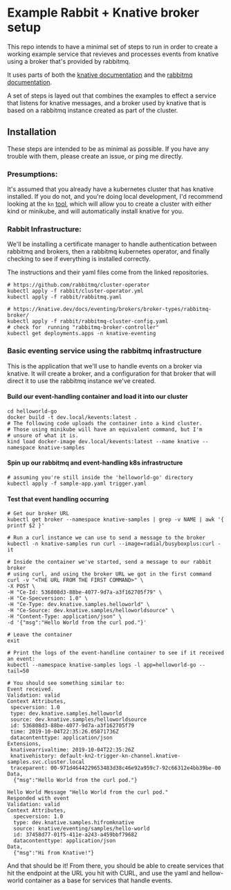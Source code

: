 # Example Rabbit + Knative broker setup

This repo intends to have a minimal set of steps to run in order to create a
working example service that revieves and processes events from knative using
a broker that's provided by rabbitmq.

It uses parts of both the [knative documentation](git@github.com:knative/docs.git)
and the [rabbitmq documentation](https://github.com/rabbitmq/cluster-operator).

A set of steps is layed out that combines the examples to effect a service
that listens for knative messages, and a broker used by knative that is
based on a rabbitmq instance created as part of the cluster.

## Installation

These steps are intended to be as minimal as possible. If you have any trouble
with them, please create an issue, or ping me directly.

### Presumptions:

It's assumed that you already have a kubernetes cluster that has knative
installed. If you do not, and you're doing local development, I'd recommend
looking at the `kn` [tool](https://github.com/knative-sandbox/kn-plugin-quickstart),
which will allow you to create a cluster with either kind or minikube, and will
automatically install knative for you.

### Rabbit Infrastructure:

We'll be installing a certificate manager to handle authentication between rabbitmq
and brokers, then a rabbitmq kubernetes operator, and finally checking to see
if everything is installed correctly. 

The instructions and their yaml files come from the linked repositories.

    # https://github.com/rabbitmq/cluster-operator
    kubectl apply -f rabbit/cluster-operator.yml
    kubectl apply -f rabbit/rabbitmq.yaml

    # https://knative.dev/docs/eventing/brokers/broker-types/rabbitmq-broker/
    kubectl apply -f rabbit/rabbitmq-cluster-config.yaml
    # check for  running "rabbitmq-broker-controller"
    kubectl get deployments.apps -n knative-eventing

### Basic eventing service using the rabbitmq infrastructure

This is the application that we'll use to handle events on a broker via
knative. It will create a broker, and a configuration for that broker
that will direct it to use the rabbitmq instance we've created.

#### Build our event-handling container and load it into our cluster

    cd helloworld-go
    docker build -t dev.local/kevents:latest .
    # The following code uploads the container into a kind cluster.
    # Those using minikube will have an equivalent command, but I'm
    # unsure of what it is.
    kind load docker-image dev.local/kevents:latest --name knative --namespace knative-samples

#### Spin up our rabbitmq and event-handling k8s infrastructure

    # assuming you're still inside the 'helloworld-go' directory 
    kubectl apply -f sample-app.yaml trigger.yaml

#### Test that event handling occurring

    # Get our broker URL
    kubectl get broker --namespace knative-samples | grep -v NAME | awk '{ printf $2 }'
    
    # Run a curl instance we can use to send a message to the broker
    kubectl -n knative-samples run curl --image=radial/busyboxplus:curl -it

    # Inside the container we've started, send a message to our rabbit broker
    # using curl, and using the broker URL we got in the first command
    curl -v "<THE URL FROM THE FIRST COMMAND>" \
    -X POST \
    -H "Ce-Id: 536808d3-88be-4077-9d7a-a3f162705f79" \
    -H "Ce-Specversion: 1.0" \
    -H "Ce-Type: dev.knative.samples.helloworld" \
    -H "Ce-Source: dev.knative.samples/helloworldsource" \
    -H "Content-Type: application/json" \
    -d '{"msg":"Hello World from the curl pod."}'
    
    # Leave the container
    exit

    # Print the logs of the event-handline container to see if it received an event:
    kubectl --namespace knative-samples logs -l app=helloworld-go --tail=50

    # You should see something similar to:
    Event received.
    Validation: valid
    Context Attributes,
     specversion: 1.0
     type: dev.knative.samples.helloworld
     source: dev.knative.samples/helloworldsource
     id: 536808d3-88be-4077-9d7a-a3f162705f79
     time: 2019-10-04T22:35:26.05871736Z
     datacontenttype: application/json
    Extensions,
     knativearrivaltime: 2019-10-04T22:35:26Z
     knativehistory: default-kn2-trigger-kn-channel.knative-samples.svc.cluster.local
     traceparent: 00-971d4644229653483d38c46e92a959c7-92c66312e4bb39be-00
    Data,
      {"msg":"Hello World from the curl pod."}

    Hello World Message "Hello World from the curl pod."
    Responded with event
    Validation: valid
    Context Attributes,
      specversion: 1.0
      type: dev.knative.samples.hifromknative
      source: knative/eventing/samples/hello-world
      id: 37458d77-01f5-411e-a243-a459bbf79682
      datacontenttype: application/json
    Data,
      {"msg":"Hi from Knative!"}

And that should be it! From there, you should be able to create services that hit the
endpoint at the URL you hit with CURL, and use the yaml and hellow-world container
as a base for services that handle events. 